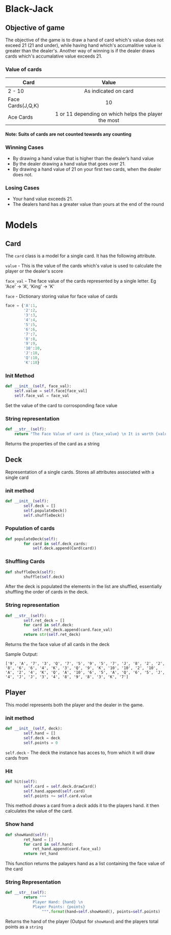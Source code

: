 # Black-Jack

## Objective of game
The objective of the game is to draw a hand of card which's value does not exceed 21 (21 and under), while having hand which's accumalitive value is greater than the dealer's. Another way of winning is if the dealer draws cards which's accumalative value exceeds 21.

### Value of cards
| Card              | Value              |
| -------------     |:-------------:     |
| 2 - 10            |As indicated on card|
| Face Cards(J,Q,K) |10                  |
| Ace Cards         |1 or 11 depending on which helps the player the most                |
#### Note: Suits of cards are not counted towards any counting



### Winning Cases
* By drawing a hand value that is higher than the dealer’s hand value
* By the dealer drawing a hand value that goes over 21.
* By drawing a hand value of 21 on your first two cards, when the dealer does not.

### Losing Cases
* Your hand value exceeds 21.
* The dealers hand has a greater value than yours at the end of the round

# Models
## Card
The `card` class is a model for a single card. It has the following attribute.

`value` - This is the value of the cards which's value is used to calculate the player or the dealer's score

`face_val` - The face value of the cards represented by a single letter. Eg 'Ace' -> 'A', 
   'King' -> 'K'

`face` - Dictionary storing value for face value of cards
``` python 
face = {'A':1,
        '2':2,
        '3':3,
        '4':4,
        '5':5,
        '6':6,
        '7':7,
        '8':8,
        '9':9,
        '10':10,
        'J':10,
        'Q':10,
        'K':10}
```


### Init Method
``` python
def __init__(self, face_val):
    self.value = self.face[face_val]
    self.face_val = face_val
```
 Set the value of the card to corrosponding face value

### String representation 
``` python
def __str__(self):
    return "The Face Value of card is {face_value} \n It is worth {value} points".format(face_value=self.face_val, value=self.value)
```
Returns the properties of the card as a string

## Deck
Representation of a single cards. Stores all attributes associated with a single card

### init method
```python 
def __init__(self):
        self.deck = []
        self.populateDeck()
        self.shuffleDeck()
```
### Population of cards
``` python
def populateDeck(self):
        for card in self.deck_cards:
            self.deck.append(Card(card))
```
### Shuffling Cards
``` python
def shuffleDeck(self):
        shuffle(self.deck)
```
After the deck is populated the elements in the list are shuffled, essentially shuffling the order of cards in the deck.

### String representation
``` python
def __str__(self):
        self.ret_deck = []
        for card in self.deck:
            self.ret_deck.append(card.face_val)
        return str(self.ret_deck)
```
Returns the the face value of all cards in the deck

Sample Output:
```
['9', 'A', '7', '3', 'Q', '7', '5', '9', '5', '7', 'J', '8', '2', '2', '8', '6', '6', '4', 'K', '3', 'Q', '9', 'K', '10', '10', '2', '10', 'A', '2', '4', 'K', 'Q', 'A', '10', '6', '5', 'A', 'Q', '6', '5', 'J', '4', 'J', 'J', '3', '4', '8', '9', '8', '3', 'K', '7']
```

## Player
This model represents both the player and the dealer in the game.

### init method
``` python
def __init__(self, deck):
        self.hand = []
        self.deck = deck
        self.points = 0
```
`self.deck` - The deck the instance has acces to, from which it will draw cards from

### Hit
``` python 
def hit(self):
        self.card = self.deck.drawCard()
        self.hand.append(self.card)
        self.points += self.card.value
```
This method _draws_ a card from a _deck_ adds it to the players hand. it then calculates the value of the card.

### Show hand
``` python
def showHand(self):
        ret_hand = []
        for card in self.hand:
            ret_hand.append(card.face_val)
        return ret_hand
```
This function returns the palayers hand as a list containing the face value of the card

### String Representation
``` python
def __str__(self):
        return """
            Player Hand: {hand} \n
            Player Points: {points}
                """.format(hand=self.showHand(), points=self.points)
```
Returns the hand of the player (Output for `showHand`) and the players total points as a `string`

